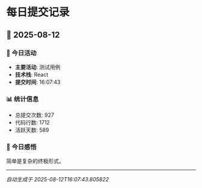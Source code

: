 # 每日提交记录

## 📅 2025-08-12

### 🎯 今日活动
- **主要活动**: 测试用例
- **技术栈**: React
- **提交时间**: 16:07:43

### 📊 统计信息
- 总提交次数: 927
- 代码行数: 1712
- 活跃天数: 589

### 💭 今日感悟
简单是复杂的终极形式。

---
*自动生成于 2025-08-12T16:07:43.805822*
